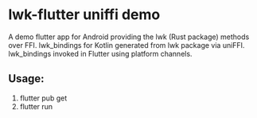 # lwk-flutter uniffi demo

A demo flutter app for Android providing the lwk (Rust package) methods over FFI.
lwk_bindings for Kotlin generated from lwk package via uniFFI.
lwk_bindings invoked in Flutter using platform channels.

## Usage:

1. flutter pub get
2. flutter run

